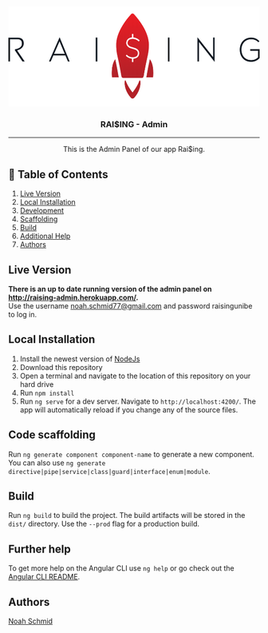 <p align="center">
  <a href="" rel="noopener">
 <img width=550px height=200px src="docs-resources/raising_schrift.PNG" alt="Project logo"></a>
</p>

<h3 align="center">RAI$ING - Admin</h3>

---

<p align="center"> This is the Admin Panel of our app Rai$ing. 
    <br> 
</p>

## 📝 Table of Contents
1. [Live Version](#live)
2. [Local Installation](#local)
3. [Development](#development)
4. [Scaffolding](#scaffolding)
5. [Build](#build)
6. [Additional Help](#help)
7. [Authors](#authors)

## Live Version <a name="live"/>

**There is an up to date running version of the admin panel on http://raising-admin.herokuapp.com/.** <br/>
Use the username noah.schmid77@gmail.com and password raisingunibe to log in.


## Local Installation <a name="local"/>

1. Install the newest version of [NodeJs](https://nodejs.org/en/download/)
2. Download this repository
3. Open a terminal and navigate to the location of this repository on your hard drive
4. Run `npm install`
5. Run `ng serve` for a dev server. Navigate to `http://localhost:4200/`. The app will automatically reload if you change any of the source files.

## Code scaffolding <a name="scaffolding"/>

Run `ng generate component component-name` to generate a new component. You can also use `ng generate directive|pipe|service|class|guard|interface|enum|module`.

## Build <a name="build"/>

Run `ng build` to build the project. The build artifacts will be stored in the `dist/` directory. Use the `--prod` flag for a production build.

## Further help <a name="help"/>

To get more help on the Angular CLI use `ng help` or go check out the [Angular CLI README](https://github.com/angular/angular-cli/blob/master/README.md).


## Authors <a name="authors"/>

[Noah Schmid](https://github.com/noahschmid) 
